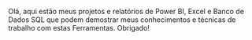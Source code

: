 Olá, aqui estão meus projetos e relatórios de Power BI, Excel e Banco de Dados SQL que podem demostrar meus conhecimentos e técnicas de trabalho com estas Ferramentas. Obrigado!

